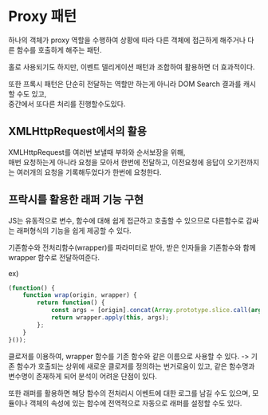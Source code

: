 # Proxy 패턴

하나의 객체가 proxy 역할을 수행하여 상황에 따라 다른 객체에 접근하게 해주거나 다른 함수를 호출하게 해주는 패턴.

홀로 사용되기도 하지만, 이벤트 델리게이션 패턴과 조합하여 활용하면 더 효과적이다.

또한 프록시 패턴은 단순히 전달하는 역할만 하는게 아니라 DOM Search 결과를 캐시할 수도 있고,<br/>
중간에서 또다른 처리를 진행할수도있다.

## XMLHttpRequest에서의 활용
XMLHttpRequest를 여러번 보낼때 부하와 순서보장을 위해,<br/>
매번 요청하는게 아니라 요청을 모아서 한번에 전달하고,
이전요청에 응답이 오기전까지는 여러개의 요청을 기록해두었다가 한번에 요청한다.

## 프락시를 활용한 래퍼 기능 구현

JS는 유동적으로 변수, 함수에 대해 쉽게 접근하고 호출할 수 있으므로 다른함수로 감싸는 래퍼형식의 기능을 쉽게 제공할 수 있다.

기존함수와 전처리함수(wrapper)를 파라미터로 받아, 받은 인자들을 기존함수와 함께 wrapper 함수로 전달하여준다.

ex)
```javascript
(function() {
    function wrap(origin, wrapper) {
        return function() {
            const args = [origin].concat(Array.prototype.slice.call(arguments));
            return wrapper.apply(this, args);
        };
    }
}());
```

클로저를 이용하여, wrapper 함수를 기존 함수와 같은 이름으로 사용할 수 있다.
-> 기존 함수가 호출되는 상위에 새로운 클로저를 정의하는 번거로움이 있고, 같은 함수명과 변수명이 존재하게 되어 분석이 어려운 단점이 있다.

또한 래퍼를 활용하면 해당 함수의 전처리시 이벤트에 대한 로그를 남길 수도 있으며, 모듈이나 객체의 속성에 있는 함수에 전역적으로 자동으로 래퍼를 설정할 수도 있다.